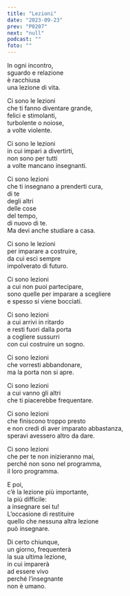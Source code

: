 ```yaml
---
title: "Lezioni"
date: "2023-09-23"
prev: "P0207"
next: "null"
podcast: ""
foto: ""
---
```


In ogni incontro,  
sguardo e relazione  
è racchiusa  
una lezione di vita.  
  
Ci sono le lezioni  
che ti fanno diventare grande,  
felici e stimolanti,  
turbolente o noiose,  
a volte violente.  
  
Ci sono le lezioni  
in cui impari a divertirti,  
non sono per tutti  
a volte mancano insegnanti.  
  
Ci sono lezioni  
che ti insegnano a prenderti cura,  
di te  
degli altri  
delle cose  
del tempo,  
di nuovo di te.  
Ma devi anche studiare a casa.  
  
Ci sono le lezioni  
per imparare a costruire,  
da cui esci sempre  
impolverato di futuro.  
  
Ci sono lezioni  
a cui non puoi partecipare,  
sono quelle per imparare a scegliere  
e spesso si viene bocciati.  
  
Ci sono lezioni  
a cui arrivi in ritardo  
e resti fuori dalla porta  
a cogliere sussurri  
con cui costruire un sogno.  
  
Ci sono lezioni  
che vorresti abbandonare,  
ma la porta non si apre.  
  
Ci sono lezioni  
a cui vanno gli altri  
che ti piacerebbe frequentare.  
  
Ci sono lezioni  
che finiscono troppo presto  
e non credi di aver imparato abbastanza,  
speravi avessero altro da dare.  
  
Ci sono lezioni  
che per te non inizieranno mai,  
perché non sono nel programma,  
il loro programma.  
  
E poi,  
c’è la lezione più importante,  
la più difficile:  
a insegnare sei tu!  
L’occasione di restituire  
quello che nessuna altra lezione  
può insegnare.  
  
Di certo chiunque,  
un giorno, frequenterà   
la sua ultima lezione,  
in cui imparerà   
ad essere vivo  
perché l’insegnante  
non è umano.